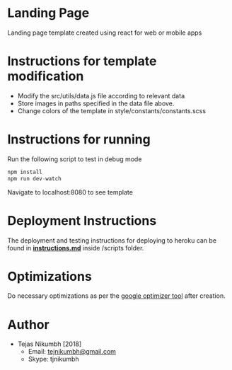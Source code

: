 # Landing Page
  Landing page template created using react for web or mobile apps

# Instructions for template modification

  - Modify the src/utils/data.js file according to relevant data
  - Store images in paths specified in the data file above.
  - Change colors of the template in style/constants/constants.scss

# Instructions for running

Run the following script to test in debug mode
``` javascript
npm install
npm run dev-watch
```
Navigate to localhost:8080 to see template

# Deployment Instructions

The deployment and testing instructions for deploying to heroku can be found in [**instructions.md**](./scripts/instructions.md) inside /scripts folder.

# Optimizations

Do necessary optimizations as per the [google optimizer tool](https://developers.google.com/speed/pagespeed/insights/?url=askanexpert.social&tab=desktop)
after creation.

# Author  
  - Tejas Nikumbh [2018]
    - Email: tejnikumbh@gmail.com
    - Skype: tjnikumbh
